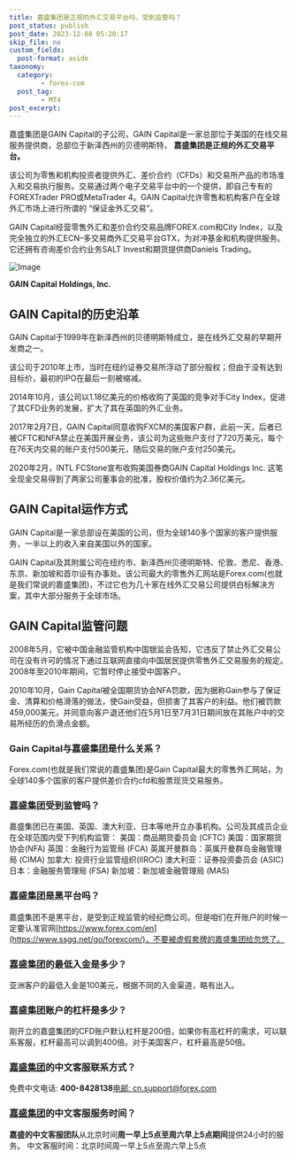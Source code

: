 ```yaml
---
title: 嘉盛集团是正规的外汇交易平台吗，受到监管吗？
post_status: publish
post_date: 2023-12-08 05:20:17
skip_file: no
custom_fields: 
  post-format: aside
taxonomy:
  category:
        - forex-com
  post_tag:
        - MT4
post_excerpt: 
---
```

嘉盛集团是GAIN Capital的子公司，GAIN Capital是一家总部位于美国的在线交易服务提供商，总部位于新泽西州的贝德明斯特， **嘉盛集团是正规的外汇交易平台。**

该公司为零售和机构投资者提供外汇、差价合约（CFDs）和交易所产品的市场准入和交易执行服务。交易通过两个电子交易平台中的一个提供，即自己专有的FOREXTrader PRO或MetaTrader 4。GAIN Capital允许零售和机构客户在全球外汇市场上进行所谓的 “保证金外汇交易”。

GAIN Capital经营零售外汇和差价合约交易品牌FOREX.com和City Index，以及完全独立的外汇ECN–多交易商外汇交易平台GTX，为对冲基金和机构提供服务。它还拥有咨询差价合约业务SALT Invest和期货提供商Daniels Trading。

![Image](https://cdn.fendou.la/tuoss/Gain-capital-logo.png)

**GAIN Capital Holdings, Inc.**

## GAIN Capital的历史沿革

GAIN Capital于1999年在新泽西州的贝德明斯特成立，是在线外汇交易的早期开发商之一。

该公司于2010年上市，当时在纽约证券交易所浮动了部分股权；但由于没有达到目标价，最初的IPO在最后一刻被缩减。

2014年10月，该公司以1.18亿美元的价格收购了英国的竞争对手City Index，促进了其CFD业务的发展，扩大了其在英国的外汇业务。

2017年2月7日，GAIN Capital同意收购FXCM的美国客户群，此前一天，后者已被CFTC和NFA禁止在美国开展业务，该公司为这些账户支付了720万美元，每个在76天内交易的账户支付500美元，随后交易的账户支付250美元。

2020年2月，INTL FCStone宣布收购美国券商GAIN Capital Holdings Inc. 这笔全现金交易得到了两家公司董事会的批准，股权价值约为2.36亿美元。

## GAIN Capital运作方式

GAIN Capital是一家总部设在美国的公司，但为全球140多个国家的客户提供服务，一半以上的收入来自美国以外的国家。

GAIN Capital及其附属公司在纽约市、新泽西州贝德明斯特、伦敦、悉尼、香港、东京、新加坡和首尔设有办事处。该公司最大的零售外汇网站是Forex.com(也就是我们常说的嘉盛集团)，不过它也为几十家在线外汇交易公司提供白标解决方案，其中大部分服务于全球市场。

## GAIN Capital监管问题

2008年5月，它被中国金融监管机构中国银监会告知，它违反了禁止外汇交易公司在没有许可的情况下通过互联网直接向中国居民提供零售外汇交易服务的规定。2008年至2010年期间，它暂时停止接受中国客户。

2010年10月，Gain Capital被全国期货协会NFA罚款，因为据称Gain参与了保证金、清算和价格滑落的做法，使Gain受益，但损害了其客户的利益。他们被罚款459,000美元，并同意向客户退还他们在5月1日至7月31日期间放在其账户中的交易所经历的负滑点金额。

### Gain Capital与嘉盛集团是什么关系？

Forex.com(也就是我们常说的嘉盛集团)是Gain Capital最大的零售外汇网站，为全球140多个国家的客户提供差价合约cfd和股票现货交易服务。

### 嘉盛集团受到监管吗？

嘉盛集团已在美国、英国、澳大利亚、日本等地开立办事机构。公司及其成员企业在全球范围内受下列机构监管：
美国：商品期货委员会 (CFTC)
美国：国家期货协会(NFA)
英国：金融行为监管局 (FCA)
英属开曼群岛：英属开曼群岛金融管理局 (CIMA)
加拿大: 投资行业监管组织(IIROC)
澳大利亚：证券投资委员会 (ASIC)
日本：金融服务管理局 (FSA)
新加坡：新加坡金融管理局 (MAS)

### 嘉盛集团是黑平台吗？

嘉盛集团不是黑平台，是受到正规监管的经纪商公司。但是咱们在开账户的时候一定要认准官网[https://www.forex.com/en](https://www.ssgg.net/go/forexcom/)，不要被虚假套牌的嘉盛集团给忽悠了。

### 嘉盛集团的最低入金是多少？

亚洲客户的最低入金是100美元，根据不同的入金渠道，略有出入。

### 嘉盛集团账户的杠杆是多少？

刚开立的嘉盛集团的CFD账户默认杠杆是200倍，如果你有高杠杆的需求，可以联系客服，杠杆最高可以调到400倍。对于美国客户，杠杆最高是50倍。

### [嘉盛集团](https://www.ssgg.net/go/forexcom/)的中文客服联系方式？

免费中文电话: **400-8428138**[电邮: cn.support@forex.com](mailto:%E7%94%B5%E9%82%AE:%20cn.support@forex.com)

### [嘉盛集团](https://www.ssgg.net/go/forexcom/)的中文客服服务时间？

**嘉盛的中文客服团队**从北京时间**周一早上5点至周六早上5点期间**提供24小时的服务。
中文客服时间：北京时间周一早上5点至周六早上5点